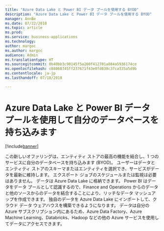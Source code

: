 ```yaml
---
title: "Azure Data Lake と Power BI データ プールを使用する BYOD"
description: "Azure Data Lake と Power BI データ プールを使用する BYOD"
manager: AnnBe
ms.date: 07/22/2018
ms.topic: article
ms.prod: 
ms.service: business-applications
ms.technology: 
author: margoc
ms.author: margoc
audience: Admin
ms.translationtype: HT
ms.sourcegitcommit: 0b40bb3c98145f5a260f412701a884a5936174ce
ms.openlocfilehash: c88060745ff237671f43e0fd039c37ca335a5d9b
ms.contentlocale: ja-jp
ms.lasthandoff: 07/18/2018

---
```

#  <a name="bring-your-own-database-using-azure-data-lake-and-power-bi-data-pools"></a>Azure Data Lake と Power BI データ プールを使用して自分のデータベースを持ち込みます

[!include[banner](../../includes/banner.md)]

この新しいオファリングは、エンティティ ストアの最高の機能を結合し、1 つのサービスに自分のデータベースを持ち込みます (BYOD)。 ユーザーはデータとエンティティ ストアのスキーマまたはエンティティを選択でき、サービスがデータを最新に維持します。 エクスポート ジョブのスケジュールまたは監視は必要はありません。 データは Azure Data Lake に格納できます。 Power BI はデータをデータ プールとして認識するので、Finance and Operations からのデータと他のソースからのデータを結合することにより、リッチなデータ マッシュアップを作成できます。 独自のデータを Azure Data Lake にインポートして、クラウド データ ウェアハウスを構築できるようになります。 データは自分の Azure サブスクリプション内にあるため、Azure Data Factory、Azure Machine Learning、Databricks、Hadoop などの他の Azure サービスを使用してデータにアクセスできます。

